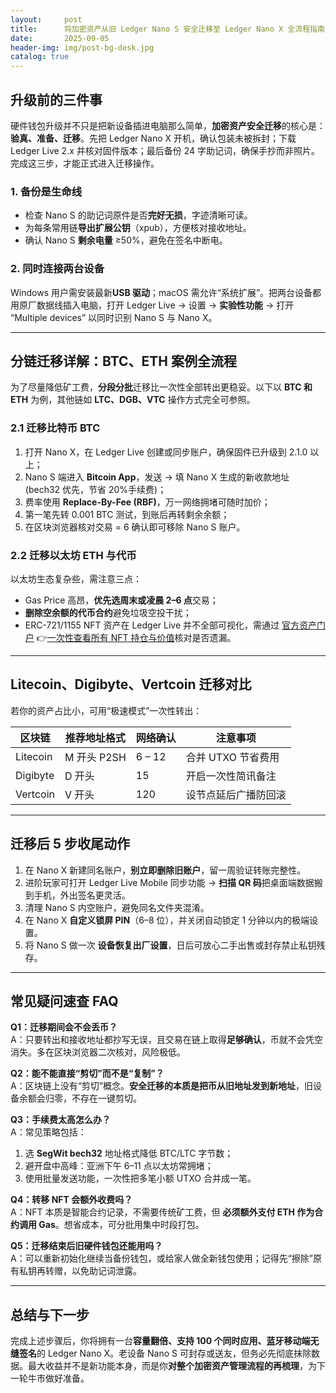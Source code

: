 ```yaml
---
layout:     post
title:      将加密资产从旧 Ledger Nano S 安全迁移至 Ledger Nano X 全流程指南
date:       2025-09-05
header-img: img/post-bg-desk.jpg
catalog: true
---
```


## 升级前的三件事
硬件钱包升级并不只是把新设备插进电脑那么简单，**加密资产安全迁移**的核心是：**验真、准备、迁移**。先把 Ledger Nano X 开机，确认包装未被拆封；下载 Ledger Live 2.x 并核对固件版本；最后备份 24 字助记词，确保手抄而非照片。完成这三步，才能正式进入迁移操作。

### 1. 备份是生命线
- 检查 Nano S 的助记词原件是否**完好无损**，字迹清晰可读。  
- 为每条常用链**导出扩展公钥**（xpub），方便核对接收地址。  
- 确认 Nano S **剩余电量** ≥50%，避免在签名中断电。

### 2. 同时连接两台设备
Windows 用户需安装最新**USB 驱动**；macOS 需允许“系统扩展”。把两台设备都用原厂数据线插入电脑，打开 Ledger Live → 设置 → **实验性功能** → 打开 “Multiple devices” 以同时识别 Nano S 与 Nano X。

---

## 分链迁移详解：BTC、ETH 案例全流程
为了尽量降低矿工费，**分段分批**迁移比一次性全部转出更稳妥。以下以 **BTC 和 ETH** 为例，其他链如 **LTC、DGB、VTC** 操作方式完全可参照。

### 2.1 迁移比特币 BTC
1. 打开 Nano X，在 Ledger Live 创建或同步账户，确保固件已升级到 2.1.0 以上；  
2. Nano S 端进入 **Bitcoin App**，发送 → 填 Nano X 生成的新收款地址 (bech32 优先，节省 20%手续费)；  
3. 费率使用 **Replace-By-Fee (RBF)**，万一网络拥堵可随时加价；  
4. 第一笔先转 0.001 BTC 测试，到账后再转剩余余额；  
5. 在区块浏览器核对交易 = 6 确认即可移除 Nano S 账户。

### 2.2 迁移以太坊 ETH 与代币
以太坊生态复杂些，需注意三点：  
- Gas Price 高昂，**优先选周末或凌晨 2–6 点**交易；  
- **删除空余额的代币合约**避免垃圾空投干扰；  
- ERC-721/1155 NFT 资产在 Ledger Live 并不全部可视化，需通过 [官方资产门户](https://okxdog.com/) 👉[一次性查看所有 NFT 持仓与价值](https://okxdog.com/)核对是否遗漏。

---

## Litecoin、Digibyte、Vertcoin 迁移对比
若你的资产占比小，可用“极速模式”一次性转出：  

| 区块链 | 推荐地址格式 | 网络确认 | 注意事项 |
|--------|--------------|----------|----------|
| Litecoin | M 开头 P2SH | 6 – 12 | 合并 UTXO 节省费用 |
| Digibyte | D 开头 | 15 | 开启一次性简讯备注 |
| Vertcoin | V 开头 | 120 | 设节点延后广播防回滚 |

---

## 迁移后 5 步收尾动作
1. 在 Nano X 新建同名账户，**别立即删除旧账户**，留一周验证转账完整性。  
2. 进阶玩家可打开 Ledger Live Mobile 同步功能 → **扫描 QR 码**把桌面端数据搬到手机，外出签名更灵活。  
3. 清理 Nano S 内空账户，避免同名文件夹混淆。  
4. 在 Nano X **自定义锁屏 PIN**（6–8 位），并关闭自动锁定 1 分钟以内的极端设置。  
5. 将 Nano S 做一次 **设备恢复出厂设置**，日后可放心二手出售或封存禁止私钥残存。

---

## 常见疑问速查 FAQ

**Q1：迁移期间会不会丢币？**  
A：只要转出和接收地址都抄写无误，且交易在链上取得**足够确认**，币就不会凭空消失。多在区块浏览器二次核对，风险极低。

**Q2：能不能直接“剪切”而不是“复制”？**  
A：区块链上没有“剪切”概念。**安全迁移的本质是把币从旧地址发到新地址**，旧设备余额会归零，不存在一键剪切。

**Q3：手续费太高怎么办？**  
A：常见策略包括：  
1. 选 **SegWit bech32** 地址格式降低 BTC/LTC 字节数；  
2. 避开盘中高峰：亚洲下午 6–11 点以太坊常拥堵；  
3. 使用批量发送功能，一次性把多笔小额 UTXO 合并成一笔。

**Q4：转移 NFT 会额外收费吗？**  
A：NFT 本质是智能合约记录，不需要传统矿工费，但 **必须额外支付 ETH 作为合约调用 Gas**。想省成本，可分批用集中时段打包。

**Q5：迁移结束后旧硬件钱包还能用吗？**  
A：可以重新初始化继续当备份钱包，或给家人做全新钱包使用；记得先“擦除”原有私钥再转赠，以免助记词泄露。

---

## 总结与下一步
完成上述步骤后，你将拥有一台**容量翻倍、支持 100 个同时应用、蓝牙移动端无缝签名**的 Ledger Nano X。老设备 Nano S 可封存或送友，但务必先彻底抹除数据。最大收益并不是新功能本身，而是你**对整个加密资产管理流程的再梳理**，为下一轮牛市做好准备。